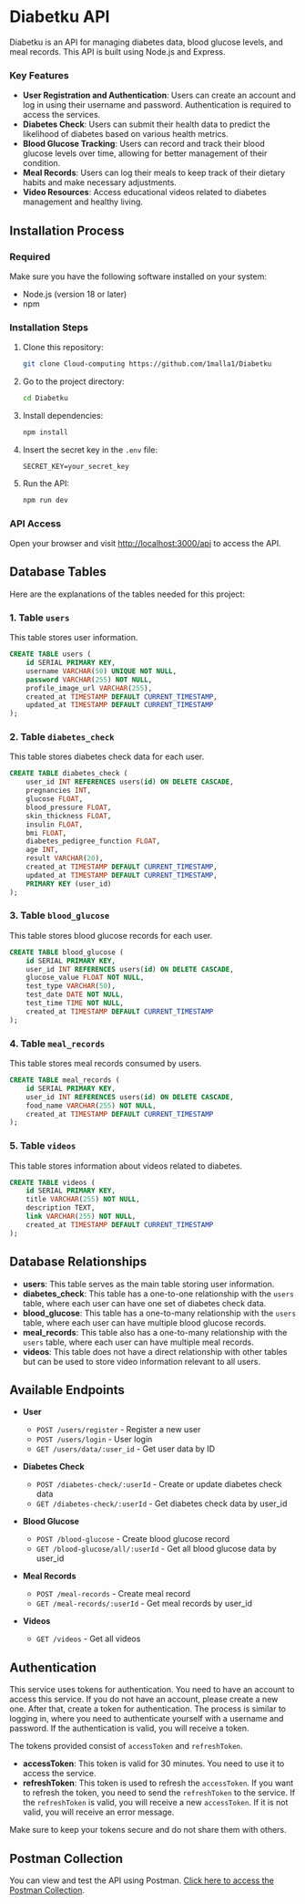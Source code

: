# Diabetku API

Diabetku is an API for managing diabetes data, blood glucose levels, and meal records. This API is built using Node.js and Express.

### Key Features

- **User Registration and Authentication**: Users can create an account and log in using their username and password. Authentication is required to access the services.
- **Diabetes Check**: Users can submit their health data to predict the likelihood of diabetes based on various health metrics.
- **Blood Glucose Tracking**: Users can record and track their blood glucose levels over time, allowing for better management of their condition.
- **Meal Records**: Users can log their meals to keep track of their dietary habits and make necessary adjustments.
- **Video Resources**: Access educational videos related to diabetes management and healthy living.

## Installation Process

### Required
Make sure you have the following software installed on your system:

- Node.js (version 18 or later)
- npm

### Installation Steps
1. Clone this repository:

   ```bash
   git clone Cloud-computing https://github.com/1malla1/Diabetku
   ```

2. Go to the project directory:

   ```bash
   cd Diabetku
   ```

3. Install dependencies:

   ```bash
   npm install
   ```

4. Insert the secret key in the `.env` file:

   ```plaintext
   SECRET_KEY=your_secret_key
   ```

5. Run the API:

   ```bash
   npm run dev
   ```

### API Access
Open your browser and visit [http://localhost:3000/api](http://localhost:3000/api) to access the API.

## Database Tables

Here are the explanations of the tables needed for this project:

### 1. Table `users`
This table stores user information.

```sql
CREATE TABLE users (
    id SERIAL PRIMARY KEY,
    username VARCHAR(50) UNIQUE NOT NULL,
    password VARCHAR(255) NOT NULL,
    profile_image_url VARCHAR(255),
    created_at TIMESTAMP DEFAULT CURRENT_TIMESTAMP,
    updated_at TIMESTAMP DEFAULT CURRENT_TIMESTAMP
);
```

### 2. Table `diabetes_check`
This table stores diabetes check data for each user.

```sql
CREATE TABLE diabetes_check (
    user_id INT REFERENCES users(id) ON DELETE CASCADE,
    pregnancies INT,
    glucose FLOAT,
    blood_pressure FLOAT,
    skin_thickness FLOAT,
    insulin FLOAT,
    bmi FLOAT,
    diabetes_pedigree_function FLOAT,
    age INT,
    result VARCHAR(20),
    created_at TIMESTAMP DEFAULT CURRENT_TIMESTAMP,
    updated_at TIMESTAMP DEFAULT CURRENT_TIMESTAMP,
    PRIMARY KEY (user_id)
);
```

### 3. Table `blood_glucose`
This table stores blood glucose records for each user.

```sql
CREATE TABLE blood_glucose (
    id SERIAL PRIMARY KEY,
    user_id INT REFERENCES users(id) ON DELETE CASCADE,
    glucose_value FLOAT NOT NULL,
    test_type VARCHAR(50),
    test_date DATE NOT NULL,
    test_time TIME NOT NULL,
    created_at TIMESTAMP DEFAULT CURRENT_TIMESTAMP
);
```

### 4. Table `meal_records`
This table stores meal records consumed by users.

```sql
CREATE TABLE meal_records (
    id SERIAL PRIMARY KEY,
    user_id INT REFERENCES users(id) ON DELETE CASCADE,
    food_name VARCHAR(255) NOT NULL,
    created_at TIMESTAMP DEFAULT CURRENT_TIMESTAMP
);
```

### 5. Table `videos`
This table stores information about videos related to diabetes.

```sql
CREATE TABLE videos (
    id SERIAL PRIMARY KEY,
    title VARCHAR(255) NOT NULL,
    description TEXT,
    link VARCHAR(255) NOT NULL,
    created_at TIMESTAMP DEFAULT CURRENT_TIMESTAMP
);
```

## Database Relationships

- **users**: This table serves as the main table storing user information. 
- **diabetes_check**: This table has a one-to-one relationship with the `users` table, where each user can have one set of diabetes check data.
- **blood_glucose**: This table has a one-to-many relationship with the `users` table, where each user can have multiple blood glucose records.
- **meal_records**: This table also has a one-to-many relationship with the `users` table, where each user can have multiple meal records.
- **videos**: This table does not have a direct relationship with other tables but can be used to store video information relevant to all users.

## Available Endpoints

- **User**
  - `POST /users/register` - Register a new user
  - `POST /users/login` - User login
  - `GET /users/data/:user_id` - Get user data by ID

- **Diabetes Check**
  - `POST /diabetes-check/:userId` - Create or update diabetes check data
  - `GET /diabetes-check/:userId` - Get diabetes check data by user_id

- **Blood Glucose**
  - `POST /blood-glucose` - Create blood glucose record
  - `GET /blood-glucose/all/:userId` - Get all blood glucose data by user_id

- **Meal Records**
  - `POST /meal-records` - Create meal record
  - `GET /meal-records/:userId` - Get meal records by user_id

- **Videos**
  - `GET /videos` - Get all videos

## Authentication

This service uses tokens for authentication. You need to have an account to access this service. If you do not have an account, please create a new one. After that, create a token for authentication. The process is similar to logging in, where you need to authenticate yourself with a username and password. If the authentication is valid, you will receive a token.

The tokens provided consist of `accessToken` and `refreshToken`. 
- **accessToken**: This token is valid for 30 minutes. You need to use it to access the service.
- **refreshToken**: This token is used to refresh the `accessToken`. If you want to refresh the token, you need to send the `refreshToken` to the service. If the `refreshToken` is valid, you will receive a new `accessToken`. If it is not valid, you will receive an error message.

Make sure to keep your tokens secure and do not share them with others.

## Postman Collection
You can view and test the API using Postman. [Click here to access the Postman Collection](https://capston-8616.postman.co/workspace/Capston-API~2cd580d2-3078-4646-9977-bcfc4457b35e/collection/39631592-b301058f-6f36-4682-81a4-068faf41f68e?action=share&creator=39631592).
